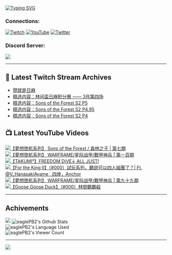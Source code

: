 <!--### Hello people, I'm EaglePB2 - The one who building something for fun 👋
Thank you for standby for this profile.   
The purpose of this profile is coming soon.   
You may come back later, as you wish if this readme.md is updated.   -->

<a href="https://git.io/typing-svg"><img src="https://readme-typing-svg.herokuapp.com?font=Fira+Code&duration=1000&pause=5000&vCenter=true&random=false&width=500&lines=%F0%9F%91%8B+Hello+Everyone%2C+I'm+EaglePB2.;%F0%9F%99%87+Thank+you+for+stopping+by+my+profile.+;%F0%9F%94%AD+%3D%3D%3D%3D+%F0%9F%94%AD;%F0%9F%91%8B+%E4%BD%A0%E5%A5%BD%EF%BC%8C%E6%AD%A1%E8%BF%8E%E4%BE%86%E5%88%B0%E6%88%91%E7%9A%84%E4%BB%A3%E7%A2%BC%E5%BA%AB%E3%80%82;%F0%9F%99%87+%E6%84%9F%E8%AC%9D%E5%89%8D%E4%BE%86%E5%8F%83%E8%A7%80%E5%B0%8F%E5%B1%8B+owo~" alt="Typing SVG" /></a>

### Connections:

[![Twitch](https://img.shields.io/badge/Twitch-9347FF?style=flat-square&logo=twitch&logoColor=white)](https://www.twitch.tv/eaglepb2)
[![YouTube](https://img.shields.io/badge/YouTube-%23FF0000.svg?style=flat-square&logo=YouTube&logoColor=white)](https://www.youtube.com/eaglepb2)
[![Twitter](https://img.shields.io/badge/Twitter-%231DA1F2.svg?style=flat-square&logo=Twitter&logoColor=white)](https://twitter.com/eaglepb2)

### Discord Server:

[![](https://invidget.switchblade.xyz/qKrub9b?theme=dark&language=ch)](https://discord.gg/qKrub9b)

---

## 👾 Latest Twitch Stream Archives
<!-- TWITCH:START -->
- [問就是日麻](https://www.twitch.tv/videos/2109511433)
- [精选内容：林间盃日麻积分赛 —— 3月第四场](https://www.twitch.tv/videos/2107423237)
- [精选内容：Sons of the Forest S2 P5](https://www.twitch.tv/videos/2107422956)
- [精选内容：Sons of the Forest S2 P4.95](https://www.twitch.tv/videos/2107422703)
- [精选内容：Sons of the Forest S2 P4](https://www.twitch.tv/videos/2107422460)
<!-- TWITCH:END -->



## 📺 Latest YouTube Videos
<!-- YOUTUBE:START -->
<!-- YOUTUBE:END -->

<!-- BEGIN YOUTUBE-CARDS -->
<a href="https://www.youtube.com/watch?v=omaVt0fK8Pw">
  <picture>
    <source media="(prefers-color-scheme: dark)" srcset="https://ytcards.demolab.com/?id=omaVt0fK8Pw&title=%E3%80%90%E5%A4%A2%E6%83%B3%E5%95%93%E8%88%AA%E7%B3%BB%E5%88%97%E3%80%91+Sons+of+the+Forest+%2F+%E6%A3%AE%E6%9E%97%E4%B9%8B%E5%AD%90+%7C+%E7%AC%AC%E4%B8%83%E6%9C%9F&lang=zh&timestamp=1712120885&background_color=%230d1117&title_color=%23ffffff&stats_color=%23dedede&max_title_lines=1&width=250&border_radius=5&duration=9536">
    <img src="https://ytcards.demolab.com/?id=omaVt0fK8Pw&title=%E3%80%90%E5%A4%A2%E6%83%B3%E5%95%93%E8%88%AA%E7%B3%BB%E5%88%97%E3%80%91+Sons+of+the+Forest+%2F+%E6%A3%AE%E6%9E%97%E4%B9%8B%E5%AD%90+%7C+%E7%AC%AC%E4%B8%83%E6%9C%9F&lang=zh&timestamp=1712120885&background_color=%23ffffff&title_color=%2324292f&stats_color=%2357606a&max_title_lines=1&width=250&border_radius=5&duration=9536" alt="【夢想啓航系列】 Sons of the Forest / 森林之子 | 第七期" title="【夢想啓航系列】 Sons of the Forest / 森林之子 | 第七期">
  </picture>
</a>
<a href="https://www.youtube.com/watch?v=dFKPOgPQHiQ">
  <picture>
    <source media="(prefers-color-scheme: dark)" srcset="https://ytcards.demolab.com/?id=dFKPOgPQHiQ&title=%E3%80%90%E5%A4%A2%E6%83%B3%E5%95%93%E8%88%AA%E7%B3%BB%E5%88%97%E3%80%91+WARFRAME%2F%E6%98%9F%E9%99%85%E6%88%98%E7%94%B2%2F%E6%88%B0%E7%94%B2%E7%A5%9E%E5%85%B5+%7C+%E7%AC%AC%E4%B8%80%E7%99%BE%E6%9C%9F&lang=zh&timestamp=1712044564&background_color=%230d1117&title_color=%23ffffff&stats_color=%23dedede&max_title_lines=1&width=250&border_radius=5&duration=18834">
    <img src="https://ytcards.demolab.com/?id=dFKPOgPQHiQ&title=%E3%80%90%E5%A4%A2%E6%83%B3%E5%95%93%E8%88%AA%E7%B3%BB%E5%88%97%E3%80%91+WARFRAME%2F%E6%98%9F%E9%99%85%E6%88%98%E7%94%B2%2F%E6%88%B0%E7%94%B2%E7%A5%9E%E5%85%B5+%7C+%E7%AC%AC%E4%B8%80%E7%99%BE%E6%9C%9F&lang=zh&timestamp=1712044564&background_color=%23ffffff&title_color=%2324292f&stats_color=%2357606a&max_title_lines=1&width=250&border_radius=5&duration=18834" alt="【夢想啓航系列】 WARFRAME/星际战甲/戰甲神兵 | 第一百期" title="【夢想啓航系列】 WARFRAME/星际战甲/戰甲神兵 | 第一百期">
  </picture>
</a>
<a href="https://www.youtube.com/watch?v=zk3YTMf3-EI">
  <picture>
    <source media="(prefers-color-scheme: dark)" srcset="https://ytcards.demolab.com/?id=zk3YTMf3-EI&title=%E3%80%90TAKUMI%C2%B3%E3%80%91FREEDOM+DiVE%E2%86%93+ALL+JUST%21&lang=zh&timestamp=1711969250&background_color=%230d1117&title_color=%23ffffff&stats_color=%23dedede&max_title_lines=1&width=250&border_radius=5&duration=165">
    <img src="https://ytcards.demolab.com/?id=zk3YTMf3-EI&title=%E3%80%90TAKUMI%C2%B3%E3%80%91FREEDOM+DiVE%E2%86%93+ALL+JUST%21&lang=zh&timestamp=1711969250&background_color=%23ffffff&title_color=%2324292f&stats_color=%2357606a&max_title_lines=1&width=250&border_radius=5&duration=165" alt="【TAKUMI³】FREEDOM DiVE↓ ALL JUST!" title="【TAKUMI³】FREEDOM DiVE↓ ALL JUST!">
  </picture>
</a>
<a href="https://www.youtube.com/watch?v=56ynLrn-QVw">
  <picture>
    <source media="(prefers-color-scheme: dark)" srcset="https://ytcards.demolab.com/?id=56ynLrn-QVw&title=%E3%80%90For+the+King+II%E3%80%91%EF%BC%88%23000%EF%BC%89%E8%A9%A6%E7%8E%A9%E7%B3%BB%E5%88%97%EF%BC%8C%E8%81%BD%E8%AA%AC%E5%8F%AF%E4%BB%A5%E5%9B%9B%E4%BA%BA%E7%B5%84%E5%9C%98%E4%BA%86%EF%BC%9F%7C+Ft.+%40V_HanasakiAyame+%2C+%E5%9B%9B%E7%85%8C%EF%BC%8CAnchor&lang=zh&timestamp=1711950702&background_color=%230d1117&title_color=%23ffffff&stats_color=%23dedede&max_title_lines=1&width=250&border_radius=5&duration=11697">
    <img src="https://ytcards.demolab.com/?id=56ynLrn-QVw&title=%E3%80%90For+the+King+II%E3%80%91%EF%BC%88%23000%EF%BC%89%E8%A9%A6%E7%8E%A9%E7%B3%BB%E5%88%97%EF%BC%8C%E8%81%BD%E8%AA%AC%E5%8F%AF%E4%BB%A5%E5%9B%9B%E4%BA%BA%E7%B5%84%E5%9C%98%E4%BA%86%EF%BC%9F%7C+Ft.+%40V_HanasakiAyame+%2C+%E5%9B%9B%E7%85%8C%EF%BC%8CAnchor&lang=zh&timestamp=1711950702&background_color=%23ffffff&title_color=%2324292f&stats_color=%2357606a&max_title_lines=1&width=250&border_radius=5&duration=11697" alt="【For the King II】（#000）試玩系列，聽説可以四人組團了？| Ft. @V_HanasakiAyame , 四煌，Anchor" title="【For the King II】（#000）試玩系列，聽説可以四人組團了？| Ft. @V_HanasakiAyame , 四煌，Anchor">
  </picture>
</a>
<a href="https://www.youtube.com/watch?v=0GeivYkXDzU">
  <picture>
    <source media="(prefers-color-scheme: dark)" srcset="https://ytcards.demolab.com/?id=0GeivYkXDzU&title=%E3%80%90%E5%A4%A2%E6%83%B3%E5%95%93%E8%88%AA%E7%B3%BB%E5%88%97%E3%80%91+WARFRAME%2F%E6%98%9F%E9%99%85%E6%88%98%E7%94%B2%2F%E6%88%B0%E7%94%B2%E7%A5%9E%E5%85%B5+%7C+%E7%AC%AC%E4%B9%9D%E5%8D%81%E4%B9%9D%E6%9C%9F&lang=zh&timestamp=1711879718&background_color=%230d1117&title_color=%23ffffff&stats_color=%23dedede&max_title_lines=1&width=250&border_radius=5&duration=16687">
    <img src="https://ytcards.demolab.com/?id=0GeivYkXDzU&title=%E3%80%90%E5%A4%A2%E6%83%B3%E5%95%93%E8%88%AA%E7%B3%BB%E5%88%97%E3%80%91+WARFRAME%2F%E6%98%9F%E9%99%85%E6%88%98%E7%94%B2%2F%E6%88%B0%E7%94%B2%E7%A5%9E%E5%85%B5+%7C+%E7%AC%AC%E4%B9%9D%E5%8D%81%E4%B9%9D%E6%9C%9F&lang=zh&timestamp=1711879718&background_color=%23ffffff&title_color=%2324292f&stats_color=%2357606a&max_title_lines=1&width=250&border_radius=5&duration=16687" alt="【夢想啓航系列】 WARFRAME/星际战甲/戰甲神兵 | 第九十九期" title="【夢想啓航系列】 WARFRAME/星际战甲/戰甲神兵 | 第九十九期">
  </picture>
</a>
<a href="https://www.youtube.com/watch?v=tIbElMfN8hY">
  <picture>
    <source media="(prefers-color-scheme: dark)" srcset="https://ytcards.demolab.com/?id=tIbElMfN8hY&title=%E3%80%90Goose+Goose+Duck%E3%80%91%EF%BC%88%23000%EF%BC%89%E6%9E%97%E9%96%93%E9%B5%9D%E9%B5%9D%E6%AE%BA&lang=zh&timestamp=1711833145&background_color=%230d1117&title_color=%23ffffff&stats_color=%23dedede&max_title_lines=1&width=250&border_radius=5&duration=6296">
    <img src="https://ytcards.demolab.com/?id=tIbElMfN8hY&title=%E3%80%90Goose+Goose+Duck%E3%80%91%EF%BC%88%23000%EF%BC%89%E6%9E%97%E9%96%93%E9%B5%9D%E9%B5%9D%E6%AE%BA&lang=zh&timestamp=1711833145&background_color=%23ffffff&title_color=%2324292f&stats_color=%2357606a&max_title_lines=1&width=250&border_radius=5&duration=6296" alt="【Goose Goose Duck】（#000）林間鵝鵝殺" title="【Goose Goose Duck】（#000）林間鵝鵝殺">
  </picture>
</a>
<!-- END YOUTUBE-CARDS -->

---

## Achivements
[![](https://github-profile-trophy.vercel.app/?username=eaglepb2&theme=monokai&no-bg=true&&title=Repositories,Issues,Commit,MultiLanguage)](https://github.com/anuraghazra/github-readme-stats)
<img align="center" alt="eaglePB2's Github Stats" src="https://github-readme-stats.vercel.app/api?username=eaglePB2&show_icons=true&hide_border=true&theme=merko" />
<br>
<img align="center" alt="eaglePB2's Language Used" src="https://github-readme-stats.vercel.app/api/top-langs/?username=eaglePB2&show_icons=true&hide_border=true&theme=merko&layout=compact&langs_count=8" />
<br>
<img align="center" alt="eaglePB2's Viewer Count" src="https://visitcount.itsvg.in/api?id=eaglepb2&label=Profile%20Views&color=3&icon=5&pretty=true" />

<hr>

<!-- RANDOMQUOTE:START -->
![](https://quotes-github-readme.vercel.app/api?type=horizontal&theme=merko)
<!-- RANDOMQUOTE:END -->


<!--
       _____   _   _   _____       _____   _   _   ____   
      |_   _| | | | | |  ___|     |  ___| | \ | | |  _  \  
        | |   | |_| | | |___      | |___  |  \| | | | | | 
        | |   |  _  | |  ___|     |  ___| |     | | | | | 
        | |   | | | | | |___      | |___  | |\  | | |_| | 
        |_|   |_| |_| |_____|     |_____| |_| \_| |____ / 
      
-->
